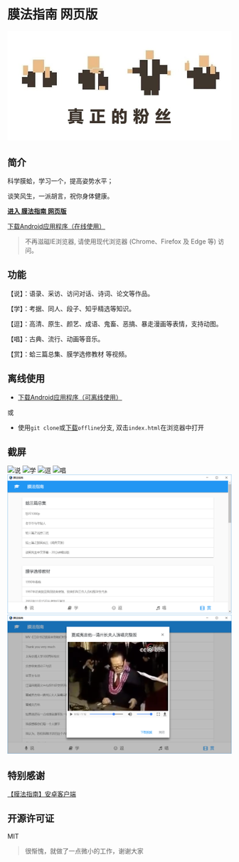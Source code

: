 # 膜法指南 网页版

![真正的粉丝](img/banner.png)

## 简介
科学膜蛤，学习一个，提高姿势水平；

谈笑风生，一派胡言，祝你身体健康。

**[进入 膜法指南 网页版](https://xmader.github.io/mogicians_manual/)**

[下载Android应用程序（在线使用）](https://github.com/Xmader/mogicians_manual/releases/)

> 不再滋磁IE浏览器, 请使用现代浏览器 (Chrome、Firefox 及 Edge 等) 访问。

## 功能
【说】：语录、采访、访问对话、诗词、论文等作品。

【学】：考据、同人、段子、知乎精选等知识。

【逗】：高清、原生、颜艺、成语、鬼畜、恶搞、暴走漫画等表情，支持动图。

【唱】：古典、流行、动画等音乐。

【赏】：蛤三篇总集、膜学选修教材 等视频。

## 离线使用

* [下载Android应用程序（可离线使用）](https://github.com/Xmader/mogicians_manual/releases/)

或

* 使用`git clone`或[下载](https://github.com/Xmader/mogicians_manual/archive/offline.zip)`offline`分支, 双击`index.html`在浏览器中打开

## 截屏
![说](img/说.PNG)
![学](img/学.PNG)
![逗](img/逗.PNG)
![唱](img/唱.PNG)
![赏](img/赏.PNG)
![赏-播放中](img/赏-播放中.PNG)

## 特别感谢

[【膜法指南】安卓客户端 ](https://github.com/naco-siren/mogicians_manual_public_release)

## 开源许可证

MIT

> 很惭愧，就做了一点微小的工作，谢谢大家

